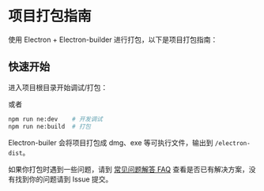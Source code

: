 # 项目打包指南

使用 Electron + Electron-builder 进行打包，以下是项目打包指南：

## 快速开始

进入项目根目录开始调试/打包：

或者

```bash
npm run ne:dev    # 开发调试
npm run ne:build  # 打包
```

Electron-builer 会将项目打包成 dmg、exe 等可执行文件，输出到 `/electron-dist`。

如果你打包时遇到一些问题，请到 [常见问题解答 FAQ](FAQ.md) 查看是否已有解决方案，没有找到你的问题请到 Issue 提交。
